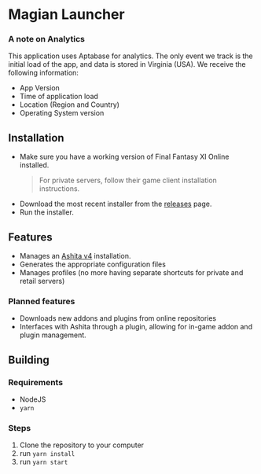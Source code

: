 # Magian Launcher

### A note on Analytics
This application uses Aptabase for analytics.
The only event we track is the initial load of the app, and data is stored in Virginia (USA).
We receive the following information:
* App Version
* Time of application load
* Location (Region and Country)
* Operating System version

## Installation
* Make sure you have a working version of Final Fantasy XI Online installed.
    > For private servers, follow their game client installation instructions.  
* Download the most recent installer from the [releases](https://github.com/ChristopherJTrent/magian_launcherv2/releases) page.  
* Run the installer.

## Features
* Manages an [Ashita v4](https://github.com/AshitaXI/Ashita-v4Beta) installation.
* Generates the appropriate configuration files
* Manages profiles (no more having separate shortcuts for private and retail servers)

### Planned features
* Downloads new addons and plugins from online repositories
* Interfaces with Ashita through a plugin, allowing for in-game addon and plugin management.

## Building
### Requirements
* NodeJS
* `yarn`

### Steps
1) Clone the repository to your computer
2) run `yarn install`
3) run `yarn start`

